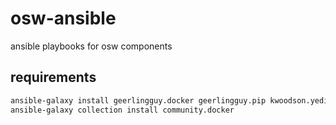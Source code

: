 # osw-ansible
ansible playbooks for osw components

## requirements
```bash
ansible-galaxy install geerlingguy.docker geerlingguy.pip kwoodson.yedit
ansible-galaxy collection install community.docker
```
